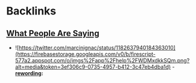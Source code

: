 
# Backlinks
## [What People Are Saying](<What People Are Saying.md>)
- ![https://twitter.com/marcinignac/status/1182637940184363010](https://firebasestorage.googleapis.com/v0/b/firescript-577a2.appspot.com/o/imgs%2Fapp%2Fhelp%2FWDMxdkkSQm.png?alt=media&token=3ef306c9-0735-4957-b412-3c47eb4dba1d)
            - **[rewording](<rewording.md>):**

